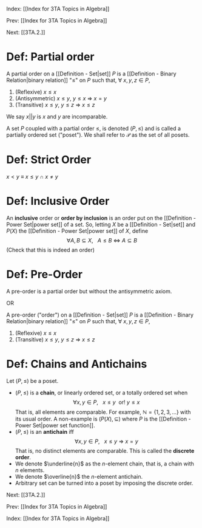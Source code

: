 Index: [[Index for 3TA Topics in Algebra]]

Prev: [[Index for 3TA Topics in Algebra]]

Next: [[3TA.2.]]

# Def: Partial order

A partial order on a [[Definition - Set|set]] $P$ is a [[Definition - Binary Relation|binary relation]] "$\leq$" on $P$ such that, $\forall~x,y,z\in P$, 

1. (Reflexive) $x\leq x$
2. (Antisymmetric) $x\leq y,~y\leq x~\Rightarrow~x=y$ 
3. (Transitive) $x\leq y,~y\leq z~\Rightarrow~x\leq z$

We say $x||y$ is $x$ and $y$ are incomparable.

A set $P$ coupled with a partial order $\leq$, is denoted $(P,\leq)$ and is called a partially ordered set ("poset"). We shall refer to $\mathcal{P}$ as the set of all posets.

# Def: Strict Order
$x<y~\equiv~x\leq y~\cap~x\neq y$

# Def: Inclusive Order
An **inclusive** order or **order by inclusion** is an order put on the [[Definition - Power Set|power set]] of a set. So, letting $X$ be a [[Definition - Set|set]] and $P(X)$ the [[Definition - Power Set|power set]] of $X$, define $$\forall A,B\subseteq X,~~~A\leq B~\Leftrightarrow~A\subseteq B$$ (Check that this is indeed an order)

# Def: Pre-Order

A pre-order is a partial order but without the antisymmetric axiom.

OR

A pre-order ("order") on a [[Definition - Set|set]] $P$ is a [[Definition - Binary Relation|binary relation]] "$\leq$" on $P$ such that, $\forall~x,y,z\in P$, 

1. (Reflexive) $x\leq x$
2. (Transitive) $x\leq y,~y\leq z~\Rightarrow~x\leq z$

# Def: Chains and Antichains
Let $(P,\leq)$ be a poset.

* $(P,\leq)$ is a **chain**, or linearly ordered set, or a totally ordered set when $$\forall x,y\in P,~~~x\leq y~~\text{or}!~y\leq x$$ That is, all elements are comparable. For example, $\mathbb{N}=\{1,2,3,\ldots\}$ with its usual order. A non-example is $(P(X),\subseteq)$ where $P$ is the [[Definition - Power Set|power set function]].
* $(P,\leq)$ is an **antichain** iff $$\forall x,y\in P,~~~x\leq y~\Rightarrow~x=y$$ That is, no distinct elements are comparable. This is called the **discrete order**.
* We denote $\underline{n}$ as the $n$-element chain, that is, a chain with $n$ elements.
* We denote $\overline{n}$ the $n$-element antichain.
* Arbitrary set can be turned into a poset by imposing the discrete order.

Next: [[3TA.2.]]

Prev: [[Index for 3TA Topics in Algebra]]

Index: [[Index for 3TA Topics in Algebra]]